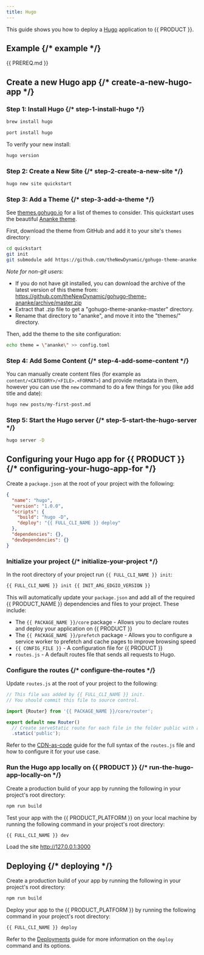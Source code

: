 ```yaml
---
title: Hugo
---
```


This guide shows you how to deploy a [Hugo](https://gohugo.io) application to {{ PRODUCT }}.

## Example {/* example */}

<ExampleButtons repoUrl="https://github.com/edgio-docs/edgio-hugo-example" />

{{ PREREQ.md }}

## Create a new Hugo app {/* create-a-new-hugo-app */}

### Step 1: Install Hugo {/* step-1-install-hugo */}

<SnippetGroup>

```bash tabLabel="Brew"
brew install hugo
```

```bash tabLabel="Port"
port install hugo
```

</SnippetGroup>

To verify your new install:

```bash
hugo version
```

### Step 2: Create a New Site {/* step-2-create-a-new-site */}

```bash
hugo new site quickstart
```

### Step 3: Add a Theme {/* step-3-add-a-theme */}

See [themes.gohugo.io](https://themes.gohugo.io/) for a list of themes to consider. This quickstart uses the beautiful [Ananke theme](https://themes.gohugo.io/gohugo-theme-ananke/).

First, download the theme from GitHub and add it to your site's `themes` directory:

```bash
cd quickstart
git init
git submodule add https://github.com/theNewDynamic/gohugo-theme-ananke.git themes/ananke
```

_Note for non-git users:_

- If you do not have git installed, you can download the archive of the latest
  version of this theme from:
  https://github.com/theNewDynamic/gohugo-theme-ananke/archive/master.zip
- Extract that .zip file to get a "gohugo-theme-ananke-master" directory.
- Rename that directory to "ananke", and move it into the "themes/" directory.

Then, add the theme to the site configuration:

```bash
echo theme = \"ananke\" >> config.toml
```

### Step 4: Add Some Content {/* step-4-add-some-content */}

You can manually create content files (for example as `content/<CATEGORY>/<FILE>.<FORMAT>`) and provide metadata in them, however you can use the `new` command to do a few things for you (like add title and date):

```bash
hugo new posts/my-first-post.md
```

### Step 5: Start the Hugo server {/* step-5-start-the-hugo-server */}

```bash
hugo server -D
```

## Configuring your Hugo app for {{ PRODUCT }} {/* configuring-your-hugo-app-for */}

Create a `package.json` at the root of your project with the following:

```json
{
  "name": "hugo",
  "version": "1.0.0",
  "scripts": {
    "build": "hugo -D",
    "deploy": "{{ FULL_CLI_NAME }} deploy"
  },
  "dependencies": {},
  "devDependencies": {}
}
```

### Initialize your project {/* initialize-your-project */}

In the root directory of your project run `{{ FULL_CLI_NAME }} init`:

```bash
{{ FULL_CLI_NAME }} init {{ INIT_ARG_EDGIO_VERSION }}
```

This will automatically update your `package.json` and add all of the required {{ PRODUCT_NAME }} dependencies and files to your project. These include:

- The `{{ PACKAGE_NAME }}/core` package - Allows you to declare routes and deploy your application on {{ PRODUCT }}
- The `{{ PACKAGE_NAME }}/prefetch` package - Allows you to configure a service worker to prefetch and cache pages to improve browsing speed
- `{{ CONFIG_FILE }}` - A configuration file for {{ PRODUCT }}
- `routes.js` - A default routes file that sends all requests to Hugo.

### Configure the routes {/* configure-the-routes */}

Update `routes.js` at the root of your project to the following:

```js
// This file was added by {{ FULL_CLI_NAME }} init.
// You should commit this file to source control.

import {Router} from '{{ PACKAGE_NAME }}/core/router';

export default new Router()
  // Create serveStatic route for each file in the folder public with a cache-control header of 's-maxage=315360000'
  .static('public');
```

Refer to the [CDN-as-code](/applications/performance/cdn_as_code) guide for the full syntax of the `routes.js` file and how to configure it for your use case.

### Run the Hugo app locally on {{ PRODUCT }} {/* run-the-hugo-app-locally-on */}

Create a production build of your app by running the following in your project's root directory:

```bash
npm run build
```

Test your app with the {{ PRODUCT_PLATFORM }} on your local machine by running the following command in your project's root directory:

```bash
{{ FULL_CLI_NAME }} dev
```

Load the site http://127.0.0.1:3000

## Deploying {/* deploying */}

Create a production build of your app by running the following in your project's root directory:

```bash
npm run build
```

Deploy your app to the {{ PRODUCT_PLATFORM }} by running the following command in your project's root directory:

```bash
{{ FULL_CLI_NAME }} deploy
```

Refer to the [Deployments](/applications/basics/deployments) guide for more information on the `deploy` command and its options.
